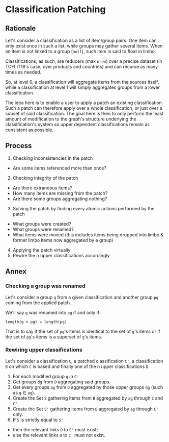 # Classification Patching

## Rationale

Let's consider a classification as a list of item/group pairs. One item can only exist once in such a list, while groups may gather several items. When an item is not linked to a group (`null`), such item is said to float in limbo.

Classifications, as such, are reducers (max `n->n`) over a precise dataset (in TOFLIT18's case, over products and countries) and can recurse as many times as needed.

So, at level 0, a classification will aggregate items from the sources itself, while a classification at level 1 will simply aggregates groups from a lower classification.

The idea here is to enable a user to apply a patch an existing classification. Such a patch can therefore apply over a whole classification, or just over a subset of said classification. The goal here is then to only perform the least amount of modification to the graph's structure underlying the classification's system so upper dependent classifications remain as consistent as possible.

## Process

1. Checking inconsistencies in the patch
  * Are some items referenced more than once?
2. Checking integrity of the patch
  * Are there extraneous items?
  * How many items are missing from the patch?
  * Are there some groups aggregating nothing?
3. Solving the patch by finding every atomic actions performed by the patch
  * What groups were created?
  * What groups were renamed?
  * What items were moved (this includes items being dropped into limbo & former limbo items now aggregated by a group)
4. Applying the patch virtually
5. Rewire the n upper classifications accordingly

## Annex

### Checking a group was renamed

Let's consider a group `g` from a given classification and another group `pg` coming from the applied patch.

We'll say `g` was renamed into `pg` if and only if:

```
length(g ∩ pg) = length(pg)
```

That is to say if the set of `pg`'s items is identical to the set of `g`'s items or if the set of `pg`'s items is a superset of `g`'s items.

### Rewiring upper classifications

Let's consider a classification `C`, a patched classification `C'`, a classification `B` on which `C` is based and finally one of the n upper classifications `D`.

1. For each modified group `g` in `C`:
  1. Get groups `dg` from `D` aggregating said groups.
  2. Get every groups `ag` from `D` aggregated by those upper groups `dg` (such as `g` ∈ `ag`).
2. Create the Set `S` gathering items from `B` aggregated by `ag` through `C` and `C'`.
3. Create the Set `S'` gathering items from `B` aggregated by `ag` through `C'` only.
4. If `S` is strictly equal to `S'`
  * then the relevant links `D` to `C'` must exist;
  * else the relevant links `D` to `C'` must not exist.
